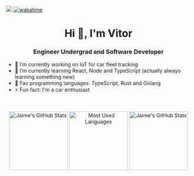 ![](https://komarev.com/ghpvc/?username=vitordwb&style=flat-square)
[![wakatime](https://wakatime.com/badge/user/796b9400-dd1e-4e14-89bf-58ba2490722f.svg)](https://wakatime.com/@vitordwb)  
<h1 align="center">Hi 👋, I'm Vitor</h1>
<h3 align="center">Engineer Undergrad and Software Developer</h3>

- 🔭 I’m currently working on IoT for car fleet tracking
- 🌱 I’m currently learning React, Node and TypeScript (actually always learning something new)
- 🎯 Fav programming languages: TypeScript, Rust and Golang
- ⚡ Fun fact: I'm a car enthusiast

<!--
- 📫 How to reach me:
- 👯 I’m looking to collaborate on open source projects
- 🤔 I’m looking for help with Web Development in general
- 💬 Ask me about anything (probably I won't know the answer)
-->

<!-- ![Metrics](https://metrics.lecoq.io/vitordwb) -->
<br>
<!-- <hr>
 -->
<p align="center">
    <img alt="Jaime's GitHub Stats" height="160em"  src="https://github-readme-stats.vercel.app/api?username=vitordwb&show_icons=true&bg_color=00000000&text_color=0366D6&icon_color=339af0&title_color=0366DE&include_all_commits=true">
    <img alt="Most Used Languages" height="160em" src="https://github-readme-stats.vercel.app/api/top-langs/?username=vitordwb&hide=html&layout=compact&theme=prussian&bg_color=00000000&text_color=4078c0&icon_color=339af0&title_color=0366DE&include_all_commits=true">
    <img alt="Jaime's GitHub Stats" height="160em" src="https://github-readme-stats.vercel.app/api?username=vitordwb&count_private=true&show_icons=true&title_color=97e097&icon_color=97e097&bg_color=21262d&text_color=c9d1d9&hide_border=true&include_all_commits=true&custom_title=My%20commit%20stats">
</p>
